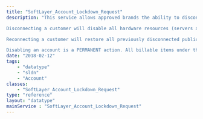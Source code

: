 ```yaml
---
title: "SoftLayer_Account_Lockdown_Request"
description: "This service allows approved brands the ability to disconnect, reconnect, and disable customer accounts under that brand. Brand customers are able to make requests on their customers through an API call to this service. 

Disconnecting a customer will disable all hardware resources (servers and virtual machines) via a lockdown event. The customer will continue to have control portal access as well as access to their private ports. 

Reconnecting a customer will restore all previously disconnected public access. The original lockdown event will be closed. 

Disabling an account is a PERMANENT action. All billable items under the account will be canceled, access to the control portal, all resources, network access and hardware will be permanently disabled and reclaimed. "
date: "2018-02-12"
tags:
    - "datatype"
    - "sldn"
    - "Account"
classes:
    - "SoftLayer_Account_Lockdown_Request"
type: "reference"
layout: "datatype"
mainService : "SoftLayer_Account_Lockdown_Request"
---
```

